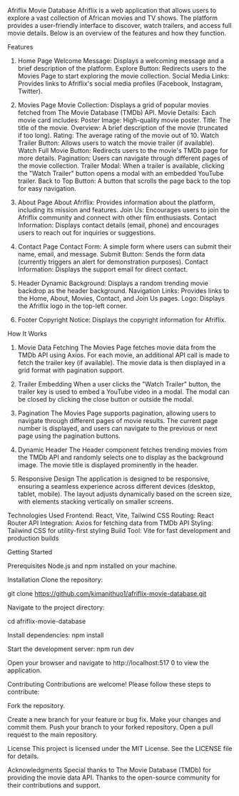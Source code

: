 Afriflix Movie Database
Afriflix is a web application that allows users to explore a vast collection of African movies and TV shows. The platform provides a user-friendly interface to discover, watch trailers, and access full movie details. Below is an overview of the features and how they function.

Features
1. Home Page
Welcome Message: Displays a welcoming message and a brief description of the platform.
Explore Button: Redirects users to the Movies Page to start exploring the movie collection.
Social Media Links: Provides links to Afriflix's social media profiles (Facebook, Instagram, Twitter).

3. Movies Page
Movie Collection: Displays a grid of popular movies fetched from The Movie Database (TMDb) API.
Movie Details: Each movie card includes:
Poster Image: High-quality movie poster.
Title: The title of the movie.
Overview: A brief description of the movie (truncated if too long).
Rating: The average rating of the movie out of 10.
Watch Trailer Button: Allows users to watch the movie trailer (if available).
Watch Full Movie Button: Redirects users to the movie's TMDb page for more details.
Pagination: Users can navigate through different pages of the movie collection.
Trailer Modal: When a trailer is available, clicking the "Watch Trailer" button opens a modal with an embedded YouTube trailer.
Back to Top Button: A button that scrolls the page back to the top for easy navigation.

5. About Page
About Afriflix: Provides information about the platform, including its mission and features.
Join Us: Encourages users to join the Afriflix community and connect with other film enthusiasts.
Contact Information: Displays contact details (email, phone) and encourages users to reach out for inquiries or suggestions.

7. Contact Page
Contact Form: A simple form where users can submit their name, email, and message.
Submit Button: Sends the form data (currently triggers an alert for demonstration purposes).
Contact Information: Displays the support email for direct contact.

9. Header
Dynamic Background: Displays a random trending movie backdrop as the header background.
Navigation Links: Provides links to the Home, About, Movies, Contact, and Join Us pages.
Logo: Displays the Afriflix logo in the top-left corner.

11. Footer
Copyright Notice: Displays the copyright information for Afriflix.

How It Works

1. Movie Data Fetching
The Movies Page fetches movie data from the TMDb API using Axios.
For each movie, an additional API call is made to fetch the trailer key (if available).
The movie data is then displayed in a grid format with pagination support.

3. Trailer Embedding
When a user clicks the "Watch Trailer" button, the trailer key is used to embed a YouTube video in a modal.
The modal can be closed by clicking the close button or outside the modal.

5. Pagination
The Movies Page supports pagination, allowing users to navigate through different pages of movie results.
The current page number is displayed, and users can navigate to the previous or next page using the pagination buttons.

7. Dynamic Header
The Header component fetches trending movies from the TMDb API and randomly selects one to display as the background image.
The movie title is displayed prominently in the header.

9. Responsive Design
The application is designed to be responsive, ensuring a seamless experience across different devices (desktop, tablet, mobile).
The layout adjusts dynamically based on the screen size, with elements stacking vertically on smaller screens.

Technologies Used
Frontend: React, Vite, Tailwind CSS
Routing: React Router
API Integration: Axios for fetching data from TMDb API
Styling: Tailwind CSS for utility-first styling
Build Tool: Vite for fast development and production builds

Getting Started

Prerequisites
Node.js and npm installed on your machine.

Installation
Clone the repository:

git clone https://github.com/kimanithuo1/afriflix-movie-database.git

Navigate to the project directory:

cd afriflix-movie-database

Install dependencies:
npm install

Start the development server:
npm run dev

Open your browser and navigate to http://localhost:517 0 to view the application.


Contributing
Contributions are welcome! Please follow these steps to contribute:

Fork the repository.

Create a new branch for your feature or bug fix.
Make your changes and commit them.
Push your branch to your forked repository.
Open a pull request to the main repository.


License
This project is licensed under the MIT License. See the LICENSE file for details.

Acknowledgments
Special thanks to The Movie Database (TMDb) for providing the movie data API.
Thanks to the open-source community for their contributions and support.

